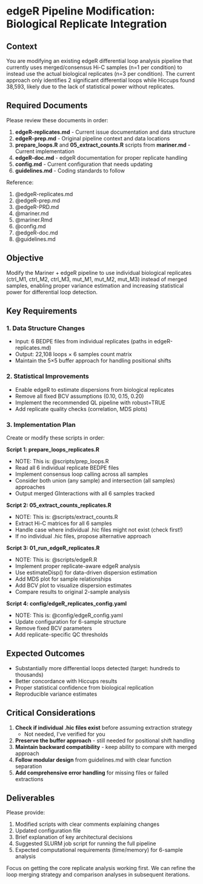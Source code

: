 # edgeR Pipeline Modification: Biological Replicate Integration

## Context
You are modifying an existing edgeR differential loop analysis pipeline that currently uses merged/consensus Hi-C samples (n=1 per condition) to instead use the actual biological replicates (n=3 per condition). The current approach only identifies 2 significant differential loops while Hiccups found 38,593, likely due to the lack of statistical power without replicates.

## Required Documents
Please review these documents in order:
1. **edgeR-replicates.md** - Current issue documentation and data structure
2. **edgeR-prep.md** - Original pipeline context and data locations
3. **prepare_loops.R** and **05_extract_counts.R** scripts from **mariner.md** - Current implementation
4. **edgeR-doc.md** - edgeR documentation for proper replicate handling
5. **config.md** - Current configuration that needs updating
6. **guidelines.md** - Coding standards to follow

Reference:
1. @edgeR-replicates.md
2. @edgeR-prep.md
3. @edgeR-PRD.md
4. @mariner.md
5. @mariner.Rmd
6. @config.md
7. @edgeR-doc.md
8. @guidelines.md

## Objective
Modify the Mariner + edgeR pipeline to use individual biological replicates (ctrl_M1, ctrl_M2, ctrl_M3, mut_M1, mut_M2, mut_M3) instead of merged samples, enabling proper variance estimation and increasing statistical power for differential loop detection.

## Key Requirements

### 1. Data Structure Changes
- Input: 6 BEDPE files from individual replicates (paths in edgeR-replicates.md)
- Output: 22,108 loops × 6 samples count matrix
- Maintain the 5×5 buffer approach for handling positional shifts

### 2. Statistical Improvements
- Enable edgeR to estimate dispersions from biological replicates
- Remove all fixed BCV assumptions (0.10, 0.15, 0.20)
- Implement the recommended QL pipeline with robust=TRUE
- Add replicate quality checks (correlation, MDS plots)

### 3. Implementation Plan
Create or modify these scripts in order:

**Script 1: prepare_loops_replicates.R**
- NOTE: This is: @scripts/prep_loops.R
- Read all 6 individual replicate BEDPE files
- Implement consensus loop calling across all samples
- Consider both union (any sample) and intersection (all samples) approaches
- Output merged GInteractions with all 6 samples tracked

**Script 2: 05_extract_counts_replicates.R**
- NOTE: This is: @scripts/extract_counts.R
- Extract Hi-C matrices for all 6 samples
- Handle case where individual .hic files might not exist (check first!)
- If no individual .hic files, propose alternative approach

**Script 3: 01_run_edgeR_replicates.R**
- NOTE: This is: @scripts/edgeR.R
- Implement proper replicate-aware edgeR analysis
- Use estimateDisp() for data-driven dispersion estimation
- Add MDS plot for sample relationships
- Add BCV plot to visualize dispersion estimates
- Compare results to original 2-sample analysis

**Script 4: config/edgeR_replicates_config.yaml**
- NOTE: This is: @config/edgeR_config.yaml
- Update configuration for 6-sample structure
- Remove fixed BCV parameters
- Add replicate-specific QC thresholds

## Expected Outcomes
- Substantially more differential loops detected (target: hundreds to thousands)
- Better concordance with Hiccups results
- Proper statistical confidence from biological replication
- Reproducible variance estimates

## Critical Considerations
1. **Check if individual .hic files exist** before assuming extraction strategy
   - Not needed, I've verified for you
2. **Preserve the buffer approach** - still needed for positional shift handling
3. **Maintain backward compatibility** - keep ability to compare with merged approach
4. **Follow modular design** from guidelines.md with clear function separation
5. **Add comprehensive error handling** for missing files or failed extractions

## Deliverables
Please provide:
1. Modified scripts with clear comments explaining changes
2. Updated configuration file
3. Brief explanation of key architectural decisions
4. Suggested SLURM job script for running the full pipeline
5. Expected computational requirements (time/memory) for 6-sample analysis

Focus on getting the core replicate analysis working first. We can refine the loop merging strategy and comparison analyses in subsequent iterations.